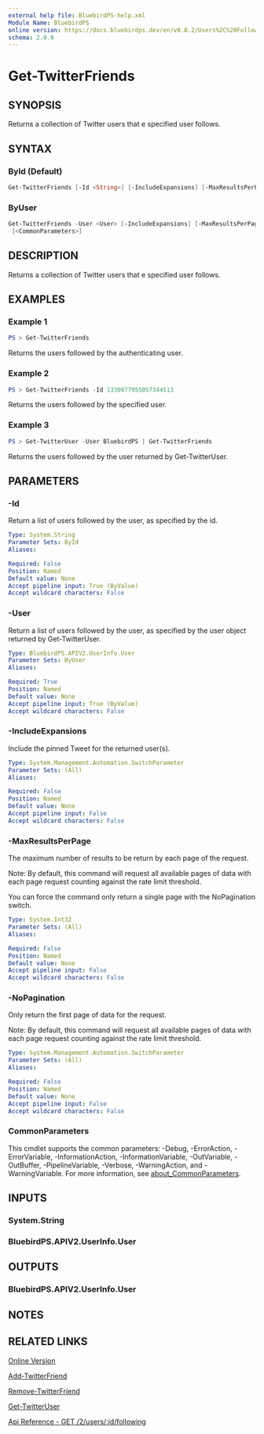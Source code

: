 ```yaml
---
external help file: BluebirdPS-help.xml
Module Name: BluebirdPS
online version: https://docs.bluebirdps.dev/en/v0.8.2/Users%2C%20Followers%2C%20Friends%2C%20and%20Blocks/Get-TwitterFriends
schema: 2.0.0
---
```


# Get-TwitterFriends

## SYNOPSIS

Returns a collection of Twitter users that e specified user follows.

## SYNTAX

### ById (Default)

```powershell
Get-TwitterFriends [-Id <String>] [-IncludeExpansions] [-MaxResultsPerPage <Int32>] [-NoPagination]
```

### ByUser

```powershell
Get-TwitterFriends -User <User> [-IncludeExpansions] [-MaxResultsPerPage <Int32>] [-NoPagination]
 [<CommonParameters>]
```

## DESCRIPTION

Returns a collection of Twitter users that e specified user follows.

## EXAMPLES

### Example 1

```powershell
PS > Get-TwitterFriends
```

Returns the users followed by the authenticating user.

### Example 2

```powershell
PS > Get-TwitterFriends -Id 1330877955057344513
```

Returns the users followed by the specified user.

### Example 3

```powershell
PS > Get-TwitterUser -User BluebirdPS | Get-TwitterFriends
```

Returns the users followed by the user returned by Get-TwitterUser.

## PARAMETERS

### -Id

Return a list of users followed by the user, as specified by the id.

```yaml
Type: System.String
Parameter Sets: ById
Aliases:

Required: False
Position: Named
Default value: None
Accept pipeline input: True (ByValue)
Accept wildcard characters: False
```

### -User

Return a list of users followed by the user, as specified by the user object returned by Get-TwitterUser.

```yaml
Type: BluebirdPS.APIV2.UserInfo.User
Parameter Sets: ByUser
Aliases:

Required: True
Position: Named
Default value: None
Accept pipeline input: True (ByValue)
Accept wildcard characters: False
```

### -IncludeExpansions

Include the pinned Tweet for the returned user(s).

```yaml
Type: System.Management.Automation.SwitchParameter
Parameter Sets: (All)
Aliases:

Required: False
Position: Named
Default value: None
Accept pipeline input: False
Accept wildcard characters: False
```


### -MaxResultsPerPage

The maximum number of results to be return by each page of the request.

Note:
By default, this command will request all available pages of data with each page request counting against the rate limit threshold.

You can force the command only return a single page with the NoPagination switch.

```yaml
Type: System.Int32
Parameter Sets: (All)
Aliases:

Required: False
Position: Named
Default value: None
Accept pipeline input: False
Accept wildcard characters: False
```

### -NoPagination

Only return the first page of data for the request.

Note:
By default, this command will request all available pages of data with each page request counting against the rate limit threshold.

```yaml
Type: System.Management.Automation.SwitchParameter
Parameter Sets: (All)
Aliases:

Required: False
Position: Named
Default value: None
Accept pipeline input: False
Accept wildcard characters: False
```

### CommonParameters

This cmdlet supports the common parameters: -Debug, -ErrorAction, -ErrorVariable, -InformationAction, -InformationVariable, -OutVariable, -OutBuffer, -PipelineVariable, -Verbose, -WarningAction, and -WarningVariable. For more information, see [about_CommonParameters](http://go.microsoft.com/fwlink/?LinkID=113216).

## INPUTS

### System.String

### BluebirdPS.APIV2.UserInfo.User

## OUTPUTS

### BluebirdPS.APIV2.UserInfo.User

## NOTES

## RELATED LINKS

[Online Version](https://docs.bluebirdps.dev/en/v0.8.2/Users%2C%20Followers%2C%20Friends%2C%20and%20Blocks/Get-TwitterFriends)

[Add-TwitterFriend](https://docs.bluebirdps.dev/en/v0.8.2/Users%2C%20Followers%2C%20Friends%2C%20and%20Blocks/Add-TwitterFriend)

[Remove-TwitterFriend](https://docs.bluebirdps.dev/en/v0.8.2/Users%2C%20Followers%2C%20Friends%2C%20and%20Blocks/Remove-TwitterFriend)

[Get-TwitterUser](https://docs.bluebirdps.dev/en/v0.8.2/Users%2C%20Followers%2C%20Friends%2C%20and%20Blocks/Get-TwitterUser)

[Api Reference - GET /2/users/:id/following](https://developer.twitter.com/en/docs/twitter-api/users/follows/api-reference/get-users-id-following)
